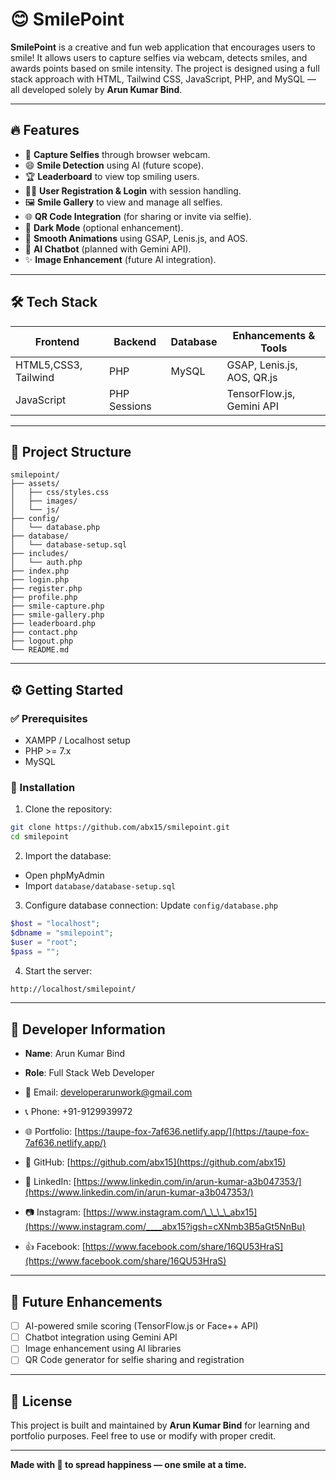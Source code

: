 # 😊 SmilePoint

**SmilePoint** is a creative and fun web application that encourages users to smile! It allows users to capture selfies via webcam, detects smiles, and awards points based on smile intensity. The project is designed using a full stack approach with HTML, Tailwind CSS, JavaScript, PHP, and MySQL — all developed solely by **Arun Kumar Bind**.

---

## 🔥 Features

- 📸 **Capture Selfies** through browser webcam.
- 😄 **Smile Detection** using AI (future scope).
- 🏆 **Leaderboard** to view top smiling users.
- 🧑‍💻 **User Registration & Login** with session handling.
- 🖼️ **Smile Gallery** to view and manage all selfies.
- 🌐 **QR Code Integration** (for sharing or invite via selfie).
- 🌙 **Dark Mode** (optional enhancement).
- 🎨 **Smooth Animations** using GSAP, Lenis.js, and AOS.
- 💬 **AI Chatbot** (planned with Gemini API).
- ✨ **Image Enhancement** (future AI integration).

---

## 🛠️ Tech Stack

| Frontend        | Backend      | Database | Enhancements & Tools       |
| --------------- | ------------ | -------- | -------------------------- |
| HTML5,CSS3, Tailwind | PHP          | MySQL    | GSAP, Lenis.js, AOS, QR.js |
| JavaScript      | PHP Sessions |          | TensorFlow.js, Gemini API  |

---

## 📁 Project Structure

```
smilepoint/
├── assets/
│   ├── css/styles.css
│   ├── images/
│   └── js/
├── config/
│   └── database.php
├── database/
│   └── database-setup.sql
├── includes/
│   └── auth.php
├── index.php
├── login.php
├── register.php
├── profile.php
├── smile-capture.php
├── smile-gallery.php
├── leaderboard.php
├── contact.php
├── logout.php
└── README.md
```

---

## ⚙️ Getting Started

### ✅ Prerequisites

- XAMPP / Localhost setup
- PHP >= 7.x
- MySQL

### 🚀 Installation

1. Clone the repository:

 ```bash
git clone https://github.com/abx15/smilepoint.git
cd smilepoint

````

2. Import the database:
- Open phpMyAdmin
- Import `database/database-setup.sql`

3. Configure database connection:
Update `config/database.php`
```php
$host = "localhost";
$dbname = "smilepoint";
$user = "root";
$pass = "";
````

4. Start the server:

```bash
http://localhost/smilepoint/
```

---

## 👤 Developer Information

- **Name**: Arun Kumar Bind
- **Role**: Full Stack Web Developer
- 📧 Email: developerarunwork@gmail.com
- 📞 Phone: +91-9129939972
- 🌐 Portfolio: [https://taupe-fox-7af636.netlify.app/](https://taupe-fox-7af636.netlify.app/)
- 🐙 GitHub: [https://github.com/abx15](https://github.com/abx15)
- 💼 LinkedIn: [https://www.linkedin.com/in/arun-kumar-a3b047353/](https://www.linkedin.com/in/arun-kumar-a3b047353/)
- 📷 Instagram: [https://www.instagram.com/\_\_\_\_abx15](https://www.instagram.com/____abx15?igsh=cXNmb3B5aGt5NnBu)

- 👍 Facebook: [https://www.facebook.com/share/16QU53HraS](https://www.facebook.com/share/16QU53HraS)

---

## 🤖 Future Enhancements

- [ ] AI-powered smile scoring (TensorFlow.js or Face++ API)
- [ ] Chatbot integration using Gemini API
- [ ] Image enhancement using AI libraries
- [ ] QR Code generator for selfie sharing and registration

---

## 📜 License

This project is built and maintained by **Arun Kumar Bind** for learning and portfolio purposes. Feel free to use or modify with proper credit.

---

**Made with 💖 to spread happiness — one smile at a time.**
